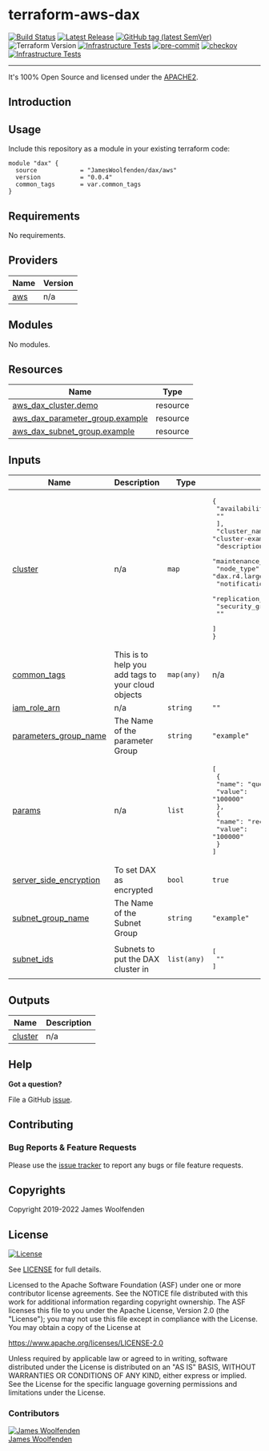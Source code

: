 # terraform-aws-dax

[![Build Status](https://github.com/JamesWoolfenden/terraform-aws-dax/workflows/Verify%20and%20Bump/badge.svg?branch=master)](https://github.com/JamesWoolfenden/terraform-aws-dax)
[![Latest Release](https://img.shields.io/github/release/JamesWoolfenden/terraform-aws-dax.svg)](https://github.com/JamesWoolfenden/terraform-aws-dax/releases/latest)
[![GitHub tag (latest SemVer)](https://img.shields.io/github/tag/JamesWoolfenden/terraform-aws-apigateway.svg?label=latest)](https://github.com/JamesWoolfenden/terraform-aws-apigateway/releases/latest)
![Terraform Version](https://img.shields.io/badge/tf-%3E%3D0.14.0-blue.svg)
[![Infrastructure Tests](https://www.bridgecrew.cloud/badges/github/JamesWoolfenden/terraform-aws-apigateway/cis_aws)](https://www.bridgecrew.cloud/link/badge?vcs=github&fullRepo=JamesWoolfenden%2Fterraform-aws-apigateway&benchmark=CIS+AWS+V1.2)
[![pre-commit](https://img.shields.io/badge/pre--commit-enabled-brightgreen?logo=pre-commit&logoColor=white)](https://github.com/pre-commit/pre-commit)
[![checkov](https://img.shields.io/badge/checkov-verified-brightgreen)](https://www.checkov.io/)
[![Infrastructure Tests](https://www.bridgecrew.cloud/badges/github/jameswoolfenden/terraform-aws-apigateway/general)](https://www.bridgecrew.cloud/link/badge?vcs=github&fullRepo=JamesWoolfenden%2Fterraform-aws-apigateway&benchmark=INFRASTRUCTURE+SECURITY)

---

It's 100% Open Source and licensed under the [APACHE2](LICENSE).

## Introduction

## Usage

Include this repository as a module in your existing terraform code:

```hcl
module "dax" {
  source            = "JamesWoolfenden/dax/aws"
  version           = "0.0.4"
  common_tags       = var.common_tags
}
```

<!-- BEGINNING OF PRE-COMMIT-TERRAFORM DOCS HOOK -->

## Requirements

No requirements.

## Providers

| Name                                             | Version |
| ------------------------------------------------ | ------- |
| <a name="provider_aws"></a> [aws](#provider_aws) | n/a     |

## Modules

No modules.

## Resources

| Name                                                                                                                               | Type     |
| ---------------------------------------------------------------------------------------------------------------------------------- | -------- |
| [aws_dax_cluster.demo](https://registry.terraform.io/providers/hashicorp/aws/latest/docs/resources/dax_cluster)                    | resource |
| [aws_dax_parameter_group.example](https://registry.terraform.io/providers/hashicorp/aws/latest/docs/resources/dax_parameter_group) | resource |
| [aws_dax_subnet_group.example](https://registry.terraform.io/providers/hashicorp/aws/latest/docs/resources/dax_subnet_group)       | resource |

## Inputs

| Name                                                                                                | Description                                        | Type        | Default                                                                                                                                                                                                                                                                                                                             | Required |
| --------------------------------------------------------------------------------------------------- | -------------------------------------------------- | ----------- | ----------------------------------------------------------------------------------------------------------------------------------------------------------------------------------------------------------------------------------------------------------------------------------------------------------------------------------- | :------: |
| <a name="input_cluster"></a> [cluster](#input_cluster)                                              | n/a                                                | `map`       | <pre>{<br> "availability_zones": [<br> ""<br> ],<br> "cluster_name": "cluster-example",<br> "description": "Test DAX cluster",<br> "maintenance_window": "sun:05:00-sun:09:00",<br> "node_type": "dax.r4.large",<br> "notification_topic_arn": "",<br> "replication_factor": 1,<br> "security_group_ids": [<br> ""<br> ]<br>}</pre> |    no    |
| <a name="input_common_tags"></a> [common_tags](#input_common_tags)                                  | This is to help you add tags to your cloud objects | `map(any)`  | n/a                                                                                                                                                                                                                                                                                                                                 |   yes    |
| <a name="input_iam_role_arn"></a> [iam_role_arn](#input_iam_role_arn)                               | n/a                                                | `string`    | `""`                                                                                                                                                                                                                                                                                                                                |    no    |
| <a name="input_parameters_group_name"></a> [parameters_group_name](#input_parameters_group_name)    | The Name of the parameter Group                    | `string`    | `"example"`                                                                                                                                                                                                                                                                                                                         |    no    |
| <a name="input_params"></a> [params](#input_params)                                                 | n/a                                                | `list`      | <pre>[<br> {<br> "name": "query-ttl-millis",<br> "value": "100000"<br> },<br> {<br> "name": "record-ttl-millis",<br> "value": "100000"<br> }<br>]</pre>                                                                                                                                                                             |    no    |
| <a name="input_server_side_encryption"></a> [server_side_encryption](#input_server_side_encryption) | To set DAX as encrypted                            | `bool`      | `true`                                                                                                                                                                                                                                                                                                                              |    no    |
| <a name="input_subnet_group_name"></a> [subnet_group_name](#input_subnet_group_name)                | The Name of the Subnet Group                       | `string`    | `"example"`                                                                                                                                                                                                                                                                                                                         |    no    |
| <a name="input_subnet_ids"></a> [subnet_ids](#input_subnet_ids)                                     | Subnets to put the DAX cluster in                  | `list(any)` | <pre>[<br> ""<br>]</pre>                                                                                                                                                                                                                                                                                                            |    no    |

## Outputs

| Name                                                     | Description |
| -------------------------------------------------------- | ----------- |
| <a name="output_cluster"></a> [cluster](#output_cluster) | n/a         |

<!-- END OF PRE-COMMIT-TERRAFORM DOCS HOOK -->

## Help

**Got a question?**

File a GitHub [issue](https://github.com/JamesWoolfenden/terraform-dynamodb/issues).

## Contributing

### Bug Reports & Feature Requests

Please use the [issue tracker](https://github.com/JamesWoolfenden/terraform-dynamodb/issues) to report any bugs or file feature requests.

## Copyrights

Copyright 2019-2022 James Woolfenden

## License

[![License](https://img.shields.io/badge/License-Apache%202.0-blue.svg)](https://opensource.org/licenses/Apache-2.0)

See [LICENSE](LICENSE) for full details.

Licensed to the Apache Software Foundation (ASF) under one
or more contributor license agreements. See the NOTICE file
distributed with this work for additional information
regarding copyright ownership. The ASF licenses this file
to you under the Apache License, Version 2.0 (the
"License"); you may not use this file except in compliance
with the License. You may obtain a copy of the License at

<https://www.apache.org/licenses/LICENSE-2.0>

Unless required by applicable law or agreed to in writing,
software distributed under the License is distributed on an
"AS IS" BASIS, WITHOUT WARRANTIES OR CONDITIONS OF ANY
KIND, either express or implied. See the License for the
specific language governing permissions and limitations
under the License.

### Contributors

[![James Woolfenden][jameswoolfenden_avatar]][jameswoolfenden_homepage]<br/>[James Woolfenden][jameswoolfenden_homepage]

[jameswoolfenden_homepage]: https://github.com/jameswoolfenden
[jameswoolfenden_avatar]: https://github.com/jameswoolfenden.png?size=150
[github]: https://github.com/jameswoolfenden
[linkedin]: https://www.linkedin.com/in/jameswoolfenden/
[twitter]: https://twitter.com/JimWoolfenden
[share_twitter]: https://twitter.com/intent/tweet/?text=Build+Harness&url=https://github.com/JamesWoolfenden/terraform-dynamodb
[share_linkedin]: https://www.linkedin.com/shareArticle?mini=true&title=Build+Harness&url=https://github.com/JamesWoolfenden/terraform-dynamodb
[share_reddit]: https://reddit.com/submit/?url=https://github.com/JamesWoolfenden/terraform-dynamodb
[share_facebook]: https://facebook.com/sharer/sharer.php?u=https://github.com/JamesWoolfenden/terraform-dynamodb
[share_email]: mailto:?subject=terraform-dynamodb&body=https://github.com/JamesWoolfenden/terraform-dynamodb
